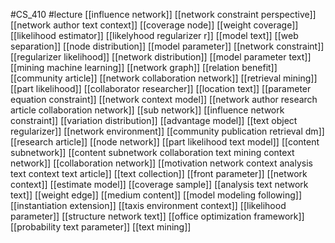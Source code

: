 #CS_410
#lecture
[[influence network]]
[[network constraint perspective]]
[[network author text context]]
[[coverage node]]
[[weight coverage]]
[[likelihood estimator]]
[[likelyhood regularizer r]]
[[model text]]
[[web separation]]
[[node distribution]]
[[model parameter]]
[[network constraint]]
[[regularizer likelihood]]
[[network distribution]]
[[model parameter text]]
[[mining machine learning]]
[[network graph]]
[[relation benefit]]
[[community article]]
[[network collaboration network]]
[[retrieval mining]]
[[part likelihood]]
[[collaborator researcher]]
[[location text]]
[[parameter equation constraint]]
[[network context model]]
[[network author research article collaboration network]]
[[sub network]]
[[influence network constraint]]
[[variation distribution]]
[[advantage model]]
[[text object regularizer]]
[[network environment]]
[[community publication retrieval dm]]
[[research article]]
[[node network]]
[[part likelihood text model]]
[[content subnetwork]]
[[content subnetwork collaboration text mining context network]]
[[collaboration network]]
[[motivation network context analysis text context text article]]
[[text collection]]
[[front parameter]]
[[network context]]
[[estimate model]]
[[coverage sample]]
[[analysis text network text]]
[[weight edge]]
[[medium content]]
[[model modeling following]]
[[instantiation extension]]
[[taxis environment context]]
[[likelihood parameter]]
[[structure network text]]
[[office optimization framework]]
[[probability text parameter]]
[[text mining]]
